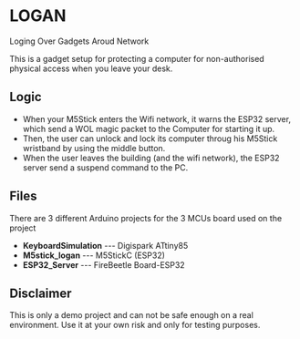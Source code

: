 # LOGAN
Loging Over Gadgets Aroud Network

This is a gadget setup for protecting a computer for non-authorised physical access when you leave your desk.

## Logic
- When your M5Stick enters the Wifi network, it warns the ESP32 server, which send a WOL magic packet to the Computer for starting it up.
- Then, the user can unlock and lock its computer throug his M5Stick wristband by using the middle button.
- When the user leaves the building (and the wifi network), the ESP32 server send a suspend command to the PC.


## Files
There are 3 different Arduino projects for the 3 MCUs board used on the project
 - **KeyboardSimulation** --- Digispark ATtiny85
 - **M5stick_logan** --- M5StickC (ESP32)
 - **ESP32_Server** --- FireBeetle Board-ESP32

## Disclaimer
This is only a demo project and can not be safe enough on a real environment. Use it at your own risk and only for testing purposes.
